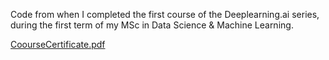 Code from when I completed the first course of the Deeplearning.ai series, during the first term of my MSc in Data Science & Machine Learning. 


[CoourseCertificate.pdf](https://github.com/acr42/Deeplearning.ai/blob/master/Coursera%20T4ZUB9S8CZXA.pdf)


